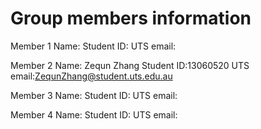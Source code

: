# Group members information

Member 1
Name:
Student ID:
UTS email:

Member 2
Name: Zequn Zhang
Student ID:13060520
UTS email:ZequnZhang@student.uts.edu.au

Member 3
Name:
Student ID:
UTS email:

Member 4
Name:
Student ID:
UTS email:

